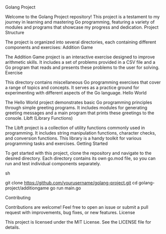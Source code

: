 Golang Project

Welcome to the Golang Project repository! This project is a testament to my journey in learning and mastering Go programming, featuring a variety of modules and programs that showcase my progress and dedication.
Project Structure

The project is organized into several directories, each containing different components and exercises:
Addition Game

The Addition Game project is an interactive exercise designed to improve arithmetic skills. It includes a set of problems provided in a CSV file and a Go program that reads and presents these problems to the user for solving.
Exercise

This directory contains miscellaneous Go programming exercises that cover a range of topics and concepts. It serves as a practice ground for experimenting with different aspects of the Go language.
Hello World

The Hello World project demonstrates basic Go programming principles through simple greeting programs. It includes modules for generating greeting messages and a main program that prints these greetings to the console.
Libft (Library Functions)

The Libft project is a collection of utility functions commonly used in programming. It includes string manipulation functions, character checks, and conversion functions. This library is a handy toolkit for various programming tasks and exercises.
Getting Started

To get started with this project, clone the repository and navigate to the desired directory. Each directory contains its own go.mod file, so you can run and test individual components separately.

sh

git clone https://github.com/yourusername/golang-project.git
cd golang-project/additiongame
go run main.go

Contributing

Contributions are welcome! Feel free to open an issue or submit a pull request with improvements, bug fixes, or new features.
License

This project is licensed under the MIT License. See the LICENSE file for details.
